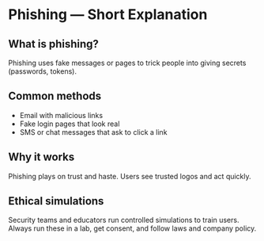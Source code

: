# Phishing — Short Explanation

## What is phishing?
Phishing uses fake messages or pages to trick people into giving secrets (passwords, tokens).

## Common methods
- Email with malicious links
- Fake login pages that look real
- SMS or chat messages that ask to click a link

## Why it works
Phishing plays on trust and haste. Users see trusted logos and act quickly.

## Ethical simulations
Security teams and educators run controlled simulations to train users. Always run these in a lab, get consent, and follow laws and company policy.

